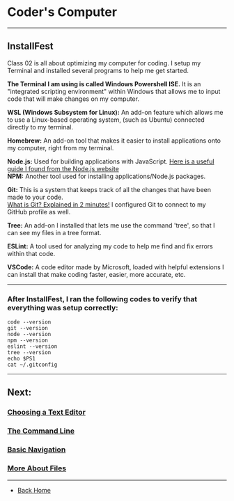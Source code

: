 # Coder's Computer 
  
_____  
  
## InstallFest  
  Class 02 is all about optimizing my computer for coding. I setup my Terminal and installed several programs to help me get started. 
  
  
  **The Terminal I am using is called Windows Powershell ISE.**
  It is an "integrated scripting environment" within Windows that allows me to input code that will make changes on my computer.  
      
  **WSL (Windows Subsystem for Linux):** An add-on feature which allows me to use a Linux-based operating system, (such as Ubuntu) connected directly to my terminal. 
      
  **Homebrew:** An add-on tool that makes it easier to install applications onto my computer, right from my terminal. 
  
  **Node.js:** Used for building applications with JavaScript. [Here is a useful guide I found from the Node.js website](https://nodejs.dev/learn)<br> 
  **NPM:** Another tool used for installing applications/Node.js packages. 
    
  **Git:** This is a system that keeps track of all the changes that have been made to your code.<br> 
    [What is Git? Explained in 2 minutes!](https://www.youtube.com/watch?v=2ReR1YJrNOM)
  I configured Git to connect to my GitHub profile as well. 
  
  **Tree:** An add-on I installed that lets me use the command 'tree', so that I can see my files in a tree format. 
  
  **ESLint:** A tool used for analyzing my code to help me find and fix errors within that code. 
  
  **VSCode:** A code editor made by Microsoft, loaded with helpful extensions I can install that make coding faster, easier, more accurate, etc. 
  
_____  
  
### After InstallFest, I ran the following codes to verify that everything was setup correctly:
```
code --version 
git --version 
node --version
npm --version
eslint --version
tree --version 
echo $PS1
cat ~/.gitconfig
```

_____

## Next: 

### [Choosing a Text Editor](/texteditor.md) 
  
### [The Command Line](/thecommandline.md)
  
### [Basic Navigation](/basicnavigation.md)
  
### [More About Files](/moreaboutfiles.md)

_____

* [Back Home](/readme.md)

